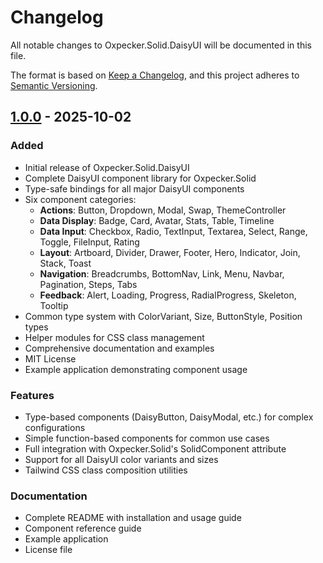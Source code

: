 # Changelog

All notable changes to Oxpecker.Solid.DaisyUI will be documented in this file.

The format is based on [Keep a Changelog](https://keepachangelog.com/en/1.0.0/),
and this project adheres to [Semantic Versioning](https://semver.org/spec/v2.0.0.html).

## [1.0.0] - 2025-10-02

### Added
- Initial release of Oxpecker.Solid.DaisyUI
- Complete DaisyUI component library for Oxpecker.Solid
- Type-safe bindings for all major DaisyUI components
- Six component categories:
  - **Actions**: Button, Dropdown, Modal, Swap, ThemeController
  - **Data Display**: Badge, Card, Avatar, Stats, Table, Timeline
  - **Data Input**: Checkbox, Radio, TextInput, Textarea, Select, Range, Toggle, FileInput, Rating
  - **Layout**: Artboard, Divider, Drawer, Footer, Hero, Indicator, Join, Stack, Toast
  - **Navigation**: Breadcrumbs, BottomNav, Link, Menu, Navbar, Pagination, Steps, Tabs
  - **Feedback**: Alert, Loading, Progress, RadialProgress, Skeleton, Tooltip
- Common type system with ColorVariant, Size, ButtonStyle, Position types
- Helper modules for CSS class management
- Comprehensive documentation and examples
- MIT License
- Example application demonstrating component usage

### Features
- Type-based components (DaisyButton, DaisyModal, etc.) for complex configurations
- Simple function-based components for common use cases
- Full integration with Oxpecker.Solid's SolidComponent attribute
- Support for all DaisyUI color variants and sizes
- Tailwind CSS class composition utilities

### Documentation
- Complete README with installation and usage guide
- Component reference guide
- Example application
- License file

[1.0.0]: https://github.com/yourusername/Oxpecker.Solid.DaisyUI/releases/tag/v1.0.0
